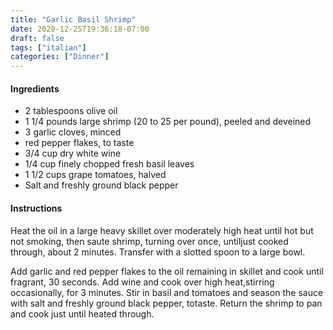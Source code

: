 ```yaml
---
title: "Garlic Basil Shrimp"
date: 2020-12-25T19:36:18-07:00
draft: false
tags: ["italian"]
categories: ["Dinner"]
---
```


#### Ingredients
- 2 tablespoons olive oil
- 1 1/4 pounds large shrimp (20 to 25 per pound), peeled and deveined
- 3 garlic cloves, minced
- red pepper flakes, to taste
- 3/4 cup dry white wine
- 1/4 cup finely chopped fresh basil leaves
- 1 1/2 cups grape tomatoes, halved
- Salt and freshly ground black pepper

#### Instructions
Heat the oil in a large heavy skillet over moderately high heat until hot but not smoking, then saute shrimp, turning over once, untiljust cooked through, about 2 minutes. Transfer with a slotted spoon to a large bowl.

Add garlic and red pepper flakes to the oil remaining in skillet and cook until fragrant, 30 seconds. Add wine and cook over high heat,stirring occasionally, for 3 minutes. Stir in basil and tomatoes and season the sauce with salt and freshly ground black pepper, totaste. Return the shrimp to pan and cook just until heated through.